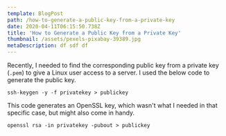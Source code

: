 ```yaml
---
template: BlogPost
path: /how-to-generate-a-public-key-from-a-private-key
date: 2020-04-11T06:15:50.738Z
title: 'How to Generate a Public Key from a Private Key'
thumbnail: /assets/pexels-pixabay-39389.jpg
metaDescription: df sdf df
---
```


Recently, I needed to find the corresponding public key from a private key (`.pem`) to give a Linux user access to a server. I used the below code to generate the public key.

```
ssh-keygen -y -f privatekey > publickey
```

This code generates an OpenSSL key, which wasn't what I needed in that specific case, but might also come in handy.

```
openssl rsa -in privatekey -pubout > publickey
```